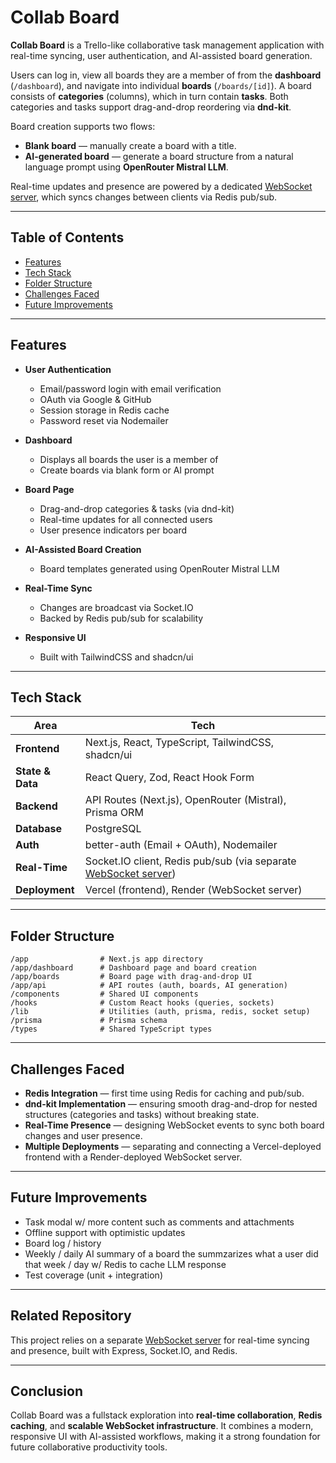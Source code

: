 # Collab Board

**Collab Board** is a Trello-like collaborative task management application with real-time syncing, user authentication, and AI-assisted board generation.

Users can log in, view all boards they are a member of from the **dashboard** (`/dashboard`), and navigate into individual **boards** (`/boards/[id]`).
A board consists of **categories** (columns), which in turn contain **tasks**. Both categories and tasks support drag-and-drop reordering via **dnd-kit**.

Board creation supports two flows:

* **Blank board** — manually create a board with a title.
* **AI-generated board** — generate a board structure from a natural language prompt using **OpenRouter Mistral LLM**.

Real-time updates and presence are powered by a dedicated [WebSocket server](https://github.com/milljo3/collab-board-websocket-server), which syncs changes between clients via Redis pub/sub.

---

## Table of Contents

* [Features](#features)
* [Tech Stack](#tech-stack)
* [Folder Structure](#folder-structure)
* [Challenges Faced](#challenges-faced)
* [Future Improvements](#future-improvements)

---

## Features

* **User Authentication**

  * Email/password login with email verification
  * OAuth via Google & GitHub
  * Session storage in Redis cache
  * Password reset via Nodemailer
* **Dashboard**

  * Displays all boards the user is a member of
  * Create boards via blank form or AI prompt
* **Board Page**

  * Drag-and-drop categories & tasks (via dnd-kit)
  * Real-time updates for all connected users
  * User presence indicators per board
* **AI-Assisted Board Creation**

  * Board templates generated using OpenRouter Mistral LLM
* **Real-Time Sync**

  * Changes are broadcast via Socket.IO
  * Backed by Redis pub/sub for scalability
* **Responsive UI**

  * Built with TailwindCSS and shadcn/ui

---

## Tech Stack

| Area             | Tech                                                                                      |
| ---------------- | ----------------------------------------------------------------------------------------- |
| **Frontend**     | Next.js, React, TypeScript, TailwindCSS, shadcn/ui                                        |
| **State & Data** | React Query, Zod, React Hook Form                                                         |
| **Backend**      | API Routes (Next.js), OpenRouter (Mistral), Prisma ORM                                    |
| **Database**     | PostgreSQL                                                                                |
| **Auth**         | better-auth (Email + OAuth), Nodemailer                                                   |
| **Real-Time**    | Socket.IO client, Redis pub/sub (via separate [WebSocket server](https://github.com/milljo3/collab-board-websocket-server)) |
| **Deployment**   | Vercel (frontend), Render (WebSocket server)                                              |

---

## Folder Structure

```
/app                # Next.js app directory
/app/dashboard      # Dashboard page and board creation
/app/boards         # Board page with drag-and-drop UI
/app/api            # API routes (auth, boards, AI generation)
/components         # Shared UI components
/hooks              # Custom React hooks (queries, sockets)
/lib                # Utilities (auth, prisma, redis, socket setup)
/prisma             # Prisma schema
/types              # Shared TypeScript types
```

---

## Challenges Faced

* **Redis Integration** — first time using Redis for caching and pub/sub.
* **dnd-kit Implementation** — ensuring smooth drag-and-drop for nested structures (categories and tasks) without breaking state.
* **Real-Time Presence** — designing WebSocket events to sync both board changes and user presence.
* **Multiple Deployments** — separating and connecting a Vercel-deployed frontend with a Render-deployed WebSocket server.

---

## Future Improvements

* Task modal w/ more content such as comments and attachments
* Offline support with optimistic updates
* Board log / history
* Weekly / daily AI summary of a board the summzarizes what a user did that week / day w/ Redis to cache LLM response
* Test coverage (unit + integration)

---

## Related Repository

This project relies on a separate [WebSocket server](https://github.com/milljo3/collab-board-websocket-server) for real-time syncing and presence, built with Express, Socket.IO, and Redis.

---

## Conclusion

Collab Board was a fullstack exploration into **real-time collaboration**, **Redis caching**, and **scalable WebSocket infrastructure**.
It combines a modern, responsive UI with AI-assisted workflows, making it a strong foundation for future collaborative productivity tools.
